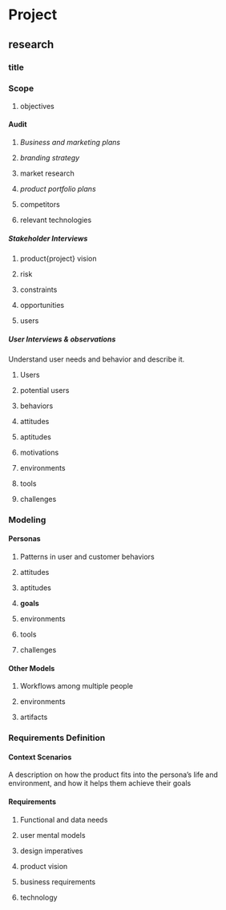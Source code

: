 # Project
## research
### title

### Scope
1. objectives

#### Audit
1. *Business and marketing plans*

2. *branding strategy*

3. market research 

4. *product portfolio plans* 

5. competitors 

6. relevant technologies 

##### Stakeholder Interviews
1. product{project} vision 

2. risk 

3. constraints 

4. opportunities 

5. users 

##### User Interviews & observations
Understand user needs and behavior and describe it. 
1. Users

2. potential users

3. behaviors

4. attitudes

5. aptitudes

6. motivations

7. environments

8. tools

9. challenges

### Modeling
#### Personas
1. Patterns in user and customer behaviors

2. attitudes

3. aptitudes

4. **goals**

5. environments

6. tools

7. challenges
#### Other Models
1. Workflows among multiple people

2. environments

3. artifacts

### Requirements Definition
#### Context Scenarios
A description on how the product fits into the persona’s life and environment, and how it helps them achieve their goals
#### Requirements
1. Functional and data needs

2. user mental models

3. design imperatives

4. product vision

5. business requirements

6. technology
